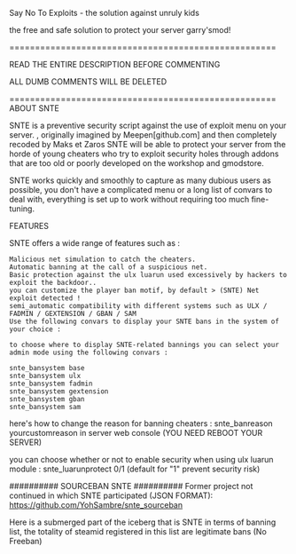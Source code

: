 Say No To Exploits - the solution against unruly kids

the free and safe solution to protect your server garry'smod!

====================================================

READ THE ENTIRE DESCRIPTION BEFORE COMMENTING

ALL DUMB COMMENTS WILL BE DELETED

====================================================
ABOUT SNTE


SNTE is a preventive security script against the use of exploit menu on your server. , originally imagined by Meepen[github.com] and then completely recoded by Maks et Zaros SNTE will be able to protect your server from the horde of young cheaters who try to exploit security holes through addons that are too old or poorly developed on the workshop and gmodstore.

SNTE works quickly and smoothly to capture as many dubious users as possible, you don't have a complicated menu or a long list of convars to deal with, everything is set up to work without requiring too much fine-tuning.

FEATURES


SNTE offers a wide range of features such as :

    Malicious net simulation to catch the cheaters.
    Automatic banning at the call of a suspicious net.
    Basic protection against the ulx luarun used excessively by hackers to exploit the backdoor..
    you can customize the player ban motif, by default > (SNTE) Net exploit detected !
    semi_automatic compatibility with different systems such as ULX / FADMIN / GEXTENSION / GBAN / SAM
    Use the following convars to display your SNTE bans in the system of your choice :

    to choose where to display SNTE-related bannings you can select your admin mode using the following convars :

    snte_bansystem base
    snte_bansystem ulx
    snte_bansystem fadmin
    snte_bansystem gextension
    snte_bansystem gban
    snte_bansystem sam


here's how to change the reason for banning cheaters :
snte_banreason yourcustomreason in server web console (YOU NEED REBOOT YOUR SERVER)

you can choose whether or not to enable security when using ulx luarun module :
snte_luarunprotect 0/1 (default for "1" prevent security risk)

##########
SOURCEBAN SNTE
##########
Former project not continued in which SNTE participated (JSON FORMAT):
https://github.com/YohSambre/snte_sourceban

Here is a submerged part of the iceberg that is SNTE in terms of banning list, the totality of steamid registered in this list are legitimate bans (No Freeban)
